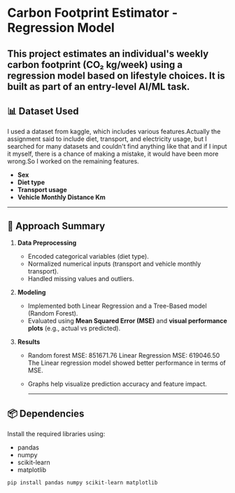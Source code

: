 # Carbon Footprint Estimator - Regression Model

This project estimates an individual's **weekly carbon footprint (CO₂ kg/week)** using a regression model based on lifestyle choices. It is built as part of an entry-level AI/ML task.
--- 

## 📊 Dataset Used

I used a dataset from kaggle, which includes various features.Actually the assignment said to include diet, transport, and electricity usage, but I searched for many datasets and couldn't find anything like that and if I input it myself, there is a chance of making a mistake, it would have been more wrong.So I worked on the remaining features.
- **Sex**
- **Diet type**
- **Transport usage** 
- **Vehicle Monthly Distance Km**
  
---

## 🧠 Approach Summary

1. **Data Preprocessing**
   - Encoded categorical variables (diet type).
   - Normalized numerical inputs (transport and vehicle monthly transport).
   - Handled missing values and outliers.

2. **Modeling**
   - Implemented both Linear Regression and a Tree-Based model (Random Forest).
   - Evaluated using **Mean Squared Error (MSE)** and **visual performance plots** (e.g., actual vs predicted).

3. **Results**
   - Random forest MSE: 851671.76
     Linear Regression MSE: 619046.50
     The Linear regression model showed better performance in terms of MSE.
   - Graphs help visualize prediction accuracy and feature impact.

     ---

  ## 📦 Dependencies

  Install the required libraries using:
  - pandas
  - numpy
  - scikit-learn
  - matplotlib

  ```bash
  pip install pandas numpy scikit-learn matplotlib

  ```






